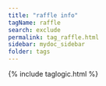 ```yaml
---
title: "raffle info"
tagName: raffle
search: exclude
permalink: tag_raffle.html
sidebar: mydoc_sidebar
folder: tags
---
```


{% include taglogic.html %}
